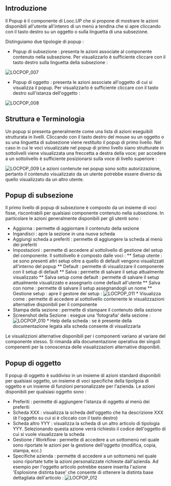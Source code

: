 ## Introduzione
Il Popup è il componente di Looc.UP che si propone di mostrare le azioni disponibili all'utente all'intenro di un menù a tendina che si apre cliccando con il tasto destro su un oggetto o sulla linguetta di una subsezione.

Distinguiamo due tipologie di popup : 
 * Popup di subsezione :  presenta le azioni associate al componente contenuto nella subsezione. Per visualizzarlo è sufficiente cliccare con il tasto destro sulla linguetta della subsezione : 

![LOCPOP_007](http://localhost:3000/immagini/MBDOC_OPE-LOCPOP_01/LOCPOP_007.png)
 * Popup di oggetto :  presenta le azioni associate all'oggetto di cui si visualizza il popup. Per visualizzarlo è sufficiente cliccare con il tasto destro sull'istanza dell'oggetto : 

![LOCPOP_008](http://localhost:3000/immagini/MBDOC_OPE-LOCPOP_01/LOCPOP_008.png)
## Struttura e Terminologia
Un popup si presenta generalmente come una lista di azioni eseguibili strutturata in livelli. Cliccando con il tasto destro del mouse su un oggetto o su una linguetta di subsezione viene restituito il popup di primo livello. Nel caso in cui le voci visualizzate nel popup di primo livello siano strutturate in sottolivelli viene visualizzata una freccetta a destra della voce; per accedere a un sottolivello è sufficiente posizionarsi sulla voce di livello superiore : 

![LOCPOP_009](http://localhost:3000/immagini/MBDOC_OPE-LOCPOP_01/LOCPOP_009.png)
Le azioni contenute nei popup sono sotto autorizzazione, pertanto il contenuto visualizzato da un utente potrebbe essere diverso da quello visualizzato da un altro utente.

## Popup di subsezione

Il primo livello di popup di subsezione è composto da un insieme di voci fisse, riscontrabili per qualsiasi componente contenuto nella subsezione. In particolare le azioni generalmente disponibili per gli utenti sono : 

 * Aggiorna :  permette di aggiornare il contenuto della sezione
 * Ingandisci :  apre la sezione in una nuova scheda
 * Aggiungi scheda a preferiti :  permette di aggiungere la scheda al menù dei preferiti
 * Impostazioni :  permette di accedere al sottolivello di gestione del setup del componente. Il sottolivello è composto dalle voci : 
 ** Setup utente :  se sono presenti altri setup oltre a quello di default vengono visualizzati all'interno del popup
 ** Default :  permette di visualizzare il componente con il setup di default
 ** Salva :  permette di salvare il setup attualmente visualizzato
 ** Salva setup come default :  permette di salvare il setup attualmente visualizzato e assegnarlo come default all'utente
 ** Salva con nome :  permette di salvare il setup assegnandogli un nome
 ** Gestione setup :  apre il gestore dei setup : 
![LOCPOP_011](http://localhost:3000/immagini/MBDOC_OPE-LOCPOP_01/LOCPOP_011.png) * Visualizza come :  permette di accedere al sottolivello contenente le visualizzazioni alternative disponibili per il componente
 * Stampa della sezione :  permette di stampare il contenuto della sezione
 * Screenshot della Sezione :  esegue una 'fotografia' della sezione : 
![LOCPOP_010](http://localhost:3000/immagini/MBDOC_OPE-LOCPOP_01/LOCPOP_010.png) * Help della scheda :  se è presente della documentazione legata alla scheda consente di visualizzarla

Le visualizzioni alternative disponibili per i componenti variano al variare del componente stesso. Si rimanda alla documentazione operativa dei singoli compenenti per la conoscenza delle visualizzazioni alternative disponibili.

## Popup di oggetto

Il popup di oggetto è suddiviso in un insieme di azioni standard disponibili per qualsiasi oggetto, un insieme di voci specifiche della tipolgoia di oggetto e un insieme di funzioni personalizzate per l'azienda.
Le azioni disponibili per qualsiasi oggetto sono : 
 * Preferiti :  permette di aggiungere l'istanza di oggetto al menù dei preferiti
 * Scheda XXX :  visualizza la scheda dell'oggetto che ha descrizione XXX (è l'oggetto su cui si è cliccato con il tasto destro)
 * Scheda altro YYY :  visualizza la scheda di un altro articolo di tipologia YYY. Selezionando questa azione verrà richiesto il codice dell'oggetto di cui si vuole visualizzare la scheda
 * Gestione / Workflow :  permette di accedere a un sottomenù nel quale sono riportate le azioni per la gestione dell'oggetto (modifica, copia, stampa, ecc.)
 * Specifiche azienda :  permette di accedere a un sottomenù nel quale sono riportate tutte la azioni personalizzate richieste dall'azienda. Ad esempio per l'oggetto articolo potrebbe essere inserita l'azione 'Esplosione distinta base' che consente di ottenere la distinta base dettagliata dell'articolo : 
![LOCPOP_012](http://localhost:3000/immagini/MBDOC_OPE-LOCPOP_01/LOCPOP_012.png)